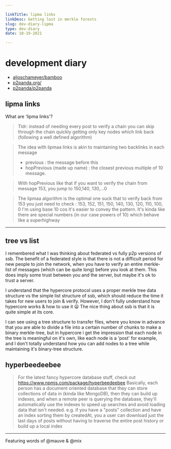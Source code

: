 ```yaml
---

linkTitle: lipma links
linkDesc: Getting lost in merkle forests
slug: dev-diary-lipma
type: dev-diary
date: 10-19-2021

---
```


# development diary

* [aljoschameyer/bamboo](https://github.com/aljoschameyer/bamboo)
* [p2panda.org/](https://p2panda.org/)
* [p2panda/p2panda](https://github.com/p2panda/p2panda)

## lipma links

What are 'lipma links'?

> Tldr: instead of needing every post to verify a chain you can skip through the chain quickly getting only key nodes which link back (following a well defined algorithm)

> The idea with lipmaa links is akin to maintaining two backlinks in each message
> - previous : the message before this
> - hopPrevious (made up name) : the closest previous multiple of  10 message.

> With hopPrevious like that if you want to verify the chain from message 153, you jump to 150,140, 130,...0

> The lipmaa algorithm is the optimal one suck that to verify back from 153 you just need to check :
> 153, 152, 151, 150, 140, 130, 120, 110, 100, 0
> I'm using base 10 cos it's easier to convey the pattern. It's kinda like there are special numbers (in our case powers of 10) which behave like a superhighway 

---------------------------------------------

## tree vs list

I remembered what I was thinking about federated vs fully p2p versions of ssb. The benefit of a federated style is that there is not a difficult period for new people to join the network, when you have to verify an entire merkle-list of messages (which can be quite long) before you look at them. This does imply some trust between you and the server, but maybe it's ok to trust a server. 

I understand that the hypercore protocol uses a proper merkle tree data structure vs the simple list structure of ssb, which should reduce the time it takes for new users to join & verify. However, I don't fully understand how hypercore works & how to use it 😦 The nice thing about ssb is that it is quite simple at its core.

I can see using a tree structure to transfer files, where you know in advance that you are able to divide a file into a certain number of chunks to make a binary merkle-tree, but in hypercore i get the impression that each node in the tree is meaningful on it's own, like each node is a 'post' for example, and I don't totally understand how you can add nodes to a tree while maintaining it's binary-tree structure.

## hyperbeedeebee

> For the latest fancy hypercore database stuff, check out https://www.npmjs.com/package/hyperbeedeebee
> Basically, each person has a document oriented database that they can store collections of data in (kinda like MongoDB), then they can build up indexes, and when a remote peer is querying the database, they'll automatically use the indexes to speed up searches and avoid loading data that isn't needed.
> e.g. if you have a "posts" collection and have an index sorting them by createdAt, you a user can download just the last days of posts without having to traverse the entire post history or build up a local index 

---------------------------------------

Featuring words of @mauve & @mix

